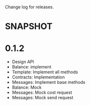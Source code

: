 Change log for releases.

# SNAPSHOT

# 0.1.2

* Design API
* Balance: implement
* Template: Implement all methods
* Contracts: Implementation
* Messages: Implement base methods
* Balance: Mock
* Messages: Mock cost request
* Messages: Mock send request
